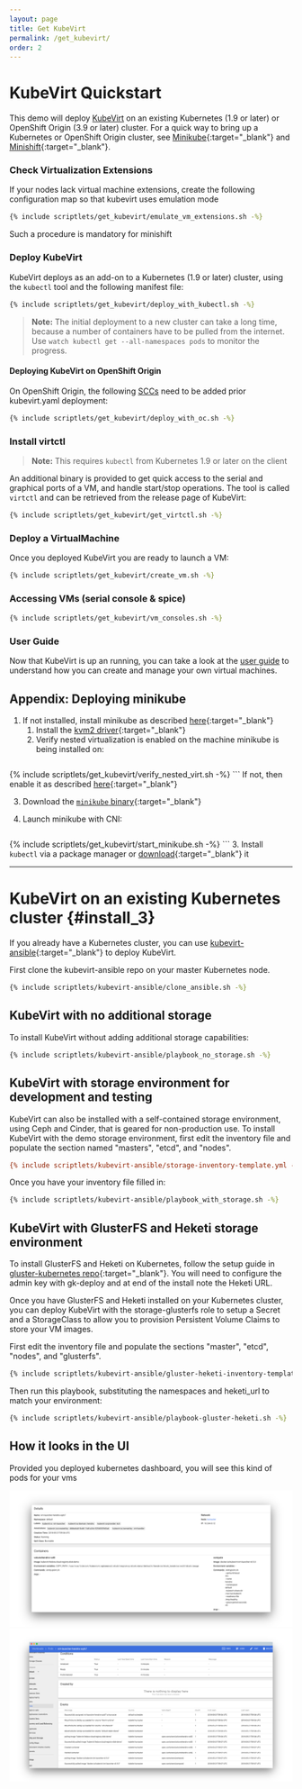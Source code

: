 ```yaml
---
layout: page
title: Get KubeVirt
permalink: /get_kubevirt/
order: 2
---
```


# KubeVirt Quickstart

This demo will deploy [KubeVirt](https://www.kubevirt.io) on an existing Kubernetes (1.9 or
later) or OpenShift Origin (3.9 or later) cluster. For a quick way to bring up a Kubernetes or OpenShift Origin cluster, see [Minikube](https://github.com/kubernetes/minikube/){:target="_blank"} and [Minishift](https://www.openshift.org/minishift/){:target="_blank"}.

### Check Virtualization Extensions 

If your nodes lack virtual machine extensions, create the following configuration map so that kubevirt uses emulation mode

```bash
{% include scriptlets/get_kubevirt/emulate_vm_extensions.sh -%}
```

Such a procedure is mandatory for minishift

### Deploy KubeVirt

KubeVirt deploys as an add-on to a Kubernetes (1.9 or later) cluster, using the `kubectl` tool and the following manifest file:


```bash
{% include scriptlets/get_kubevirt/deploy_with_kubectl.sh -%}
```

> **Note:** The initial deployment to a new cluster can take
> a long time, because a number of containers have to be pulled from the
> internet. Use `watch kubectl get --all-namespaces pods` to monitor the progress.

#### Deploying KubeVirt on OpenShift Origin

On OpenShift Origin, the following [SCCs](https://docs.openshift.com/container-platform/3.9/admin_guide/manage_scc.html) need to be added prior kubevirt.yaml deployment:

```bash
{% include scriptlets/get_kubevirt/deploy_with_oc.sh -%}
```

### Install virtctl

> **Note:** This requires `kubectl` from Kubernetes 1.9 or later on the client

An additional binary is provided to get quick access to the serial and graphical ports of a VM, and handle start/stop operations.
The tool is called `virtctl` and can be retrieved from the release page of KubeVirt:

```bash
{% include scriptlets/get_kubevirt/get_virtctl.sh -%}
```

### Deploy a VirtualMachine

Once you deployed KubeVirt you are ready to launch a VM:

```bash
{% include scriptlets/get_kubevirt/create_vm.sh -%}
```

### Accessing VMs (serial console & spice)

```bash
{% include scriptlets/get_kubevirt/vm_consoles.sh -%}
```

### User Guide

Now that KubeVirt is up an running, you can take a look at the [user guide](https://www.kubevirt.io/user-guide/#/) to understand how you can create and manage your own virtual machines.

## Appendix: Deploying minikube

1. If not installed, install minikube as described [here](https://github.com/kubernetes/minikube/){:target="_blank"}
   1. Install the [kvm2 driver](https://github.com/kubernetes/minikube/blob/master/docs/drivers.md#kvm2-driver){:target="_blank"}
   2. Verify nested virtualization is enabled on the machine minikube is being installed on:
       ```bash
{% include scriptlets/get_kubevirt/verify_nested_virt.sh -%}
       ```
       If not, then enable it as described [here](https://docs.fedoraproject.org/en-US/quick-docs/using-nested-virtualization-in-kvm/index.html){:target="_blank"}

   3. Download the [`minikube` binary](https://github.com/kubernetes/minikube/releases){:target="_blank"}
2. Launch minikube with CNI:

    ```bash
{% include scriptlets/get_kubevirt/start_minikube.sh -%}
    ```
3. Install `kubectl` via a package manager or [download](https://kubernetes.io/docs/tasks/tools/install-kubectl/#install-kubectl-binary-via-curl){:target="_blank"} it

---

# KubeVirt on an existing Kubernetes cluster {#install_3}

If you already have a Kubernetes cluster, you can use [kubevirt-ansible](https://github.com/kubevirt/kubevirt-ansible){:target="_blank"} to deploy KubeVirt.

First clone the kubevirt-ansible repo on your master Kubernetes node.

```bash
{% include scriptlets/kubevirt-ansible/clone_ansible.sh -%}
```

## KubeVirt with no additional storage

To install KubeVirt without adding additional storage capabilities:

```bash
{% include scriptlets/kubevirt-ansible/playbook_no_storage.sh -%}
```

## KubeVirt with storage environment for development and testing

KubeVirt can also be installed with a self-contained storage environment,
using Ceph and Cinder, that is geared for non-production use. To install
KubeVirt with the demo storage environment, first edit the inventory file
and populate the section named "masters", "etcd", and "nodes".

```ini
{% include scriptlets/kubevirt-ansible/storage-inventory-template.yml -%}
```

Once you have your inventory file filled in:

```bash
{% include scriptlets/kubevirt-ansible/playbook_with_storage.sh -%}
```

## KubeVirt with GlusterFS and Heketi storage environment

To install GlusterFS and Heketi on Kubernetes, follow the setup guide in
 [gluster-kubernetes repo](https://github.com/gluster/gluster-kubernetes){:target="_blank"}.
You will need to configure the admin key with gk-deploy and at end of the
install note the Heketi URL.

Once you have GlusterFS and Heketi installed on your Kubernetes cluster,
you can deploy KubeVirt with the storage-glusterfs role to setup a Secret
and a StorageClass to allow you to provision Persistent Volume Claims to
store your VM images.

First edit the inventory file and populate the sections "master", "etcd",
"nodes", and "glusterfs".

```bash
{% include scriptlets/kubevirt-ansible/gluster-heketi-inventory-template.yml -%}
```

Then run this playbook, substituting the namespaces and heketi_url to
match your environment:

```bash
{% include scriptlets/kubevirt-ansible/playbook-gluster-heketi.sh -%}
```

## How it looks in the UI

Provided you deployed kubernetes dashboard, you will see this kind of pods for your vms

<img src="./../assets/images/ui_vm_pod_1.png" class="text-hide img-fluid" alt="Screenshot of VM Pod 1"/>

<img src="./../assets/images/ui_vm_pod_2.png" class="text-hide img-fluid" alt="Screenshot of VM Pod 2"/>
